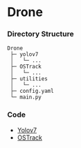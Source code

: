 # Drone

### Directory Structure

```
Drone
 ├─ yolov7
 │   └─ ...
 ├─ OSTrack
 │   └─ ...
 ├─ utilities
 │   └─ ...
 ├─ config.yaml
 └─ main.py 
```

### Code
- [Yolov7](https://github.com/isbecky27/yolov7) 
- [OSTrack](https://github.com/isbecky27/OSTrack)
